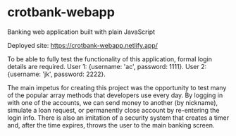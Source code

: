 # crotbank-webapp

Banking web application built with plain JavaScript

Deployed site: https://crotbank-webapp.netlify.app/

To be able to fully test the functionality of this application, formal login details are required. User 1: {username: 'ac', password: 1111}. User 2: {username: 'jk', password: 2222}.

The main impetus for creating this project was the opportunity to test many of the popular array methods that developers use every day. By logging in with one of the accounts, we can send money to another (by nickname), simulate a loan request, or permanently close account by re-entering the login info.
There is also an imitation of a security system that creates a timer and, after the time expires, throws the user to the main banking screen.
